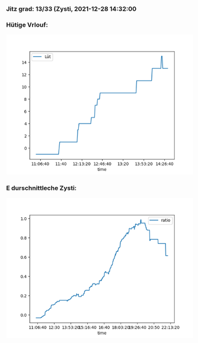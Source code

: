 ### Jitz grad: 13/33 (Zysti, 2021-12-28 14:32:00

### Hütige Vrlouf:
![Graph](Today.png)

### E durschnittleche Zysti:
![Graph](Zysti.png)